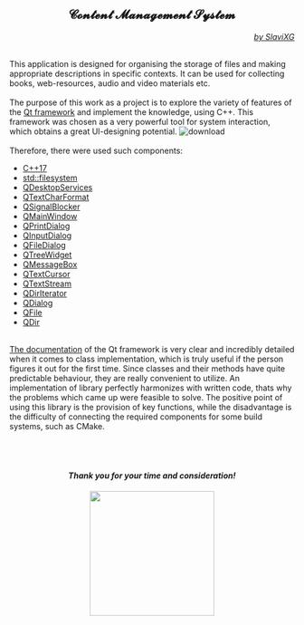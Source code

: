 <div align="center">
<h2><b>𝓒𝓸𝓷𝓽𝓮𝓷𝓽 𝓜𝓪𝓷𝓪𝓰𝓮𝓶𝓮𝓷𝓽 𝓢𝔂𝓼𝓽𝓮𝓶</b></h2>
</div>

<div align="right"><em>
<a href="https://github.com/SlaviXG">by SlaviXG</a>
</em></div>

<br>This application is designed for organising the storage 
of files and making appropriate descriptions in specific contexts. 
It can be used for collecting books, web-resources, audio and video materials etc.
<br>
<br>The purpose of this work as a project is to explore the variety of features 
of the <a href="https://www.qt.io/product/framework">Qt framework</a> and implement the knowledge, using C++. 
This framework was chosen as a very powerful tool for system interaction, which obtains 
a great UI-designing potential.
![download](https://user-images.githubusercontent.com/78792148/206024521-b9daf83c-6e2f-4375-a0bd-a9faad592a4a.png)
<br>
<br>Therefore, there were used such components:
<ul>
    <li><a href="https://en.cppreference.com/w/cpp/17">C++17</a></li>
    <li><a href="https://en.cppreference.com/w/cpp/filesystem">std::filesystem</a></li>
    <li><a href="https://doc.qt.io/qt-6/qdesktopservices.html">QDesktopServices</a></li>
    <li><a href="https://doc.qt.io/qt-5/qtextcharformat.html">QTextCharFormat</a></li>
    <li><a href="https://doc.qt.io/qt-6/qsignalblocker.html">QSignalBlocker</a></li>
    <li><a href="https://doc.qt.io/qt-6/qmainwindow.html">QMainWindow</a></li>
    <li><a href="https://doc.qt.io/qt-6/qprintdialog.html">QPrintDialog</a></li>
    <li><a href="https://doc.qt.io/qt-6/qinputdialog.html">QInputDialog</a></li>
    <li><a href="https://doc.qt.io/qt-6/qfiledialog.html">QFileDialog</a></li>
    <li><a href="https://doc.qt.io/qt-6/qtreewidget.html">QTreeWidget</a></li>
    <li><a href="https://doc.qt.io/qt-6/qmessagebox.html">QMessageBox</a></li>
    <li><a href="https://doc.qt.io/qt-5/qtextcursor.html">QTextCursor</a></li>
    <li><a href="https://doc.qt.io/qt-6/qtextstream.html">QTextStream</a></li>
    <li><a href="https://doc.qt.io/qt-6/qdiriterator.html">QDirIterator</a></li>
    <li><a href="https://doc.qt.io/qt-6/qdialog.html">QDialog</a></li>
    <li><a href="https://doc.qt.io/qt-6/qfile.html">QFile</a></li>
    <li><a href="https://doc.qt.io/qt-6/qdir.html">QDir</a></li>
</ul>

<br><a href = "https://doc.qt.io/">The documentation</a> of the Qt framework is very clear and incredibly detailed 
when it comes to class implementation, which is truly useful if the person 
figures it out for the first time. Since classes and their methods have quite 
predictable behaviour, they are really convenient to utilize.
An implementation of library perfectly harmonizes with written code, 
thats why the problems which came up were feasible to solve.
The positive point of using this library is the provision of key functions, 
while the disadvantage is the difficulty of connecting the required components for some build systems, such as CMake.
<br>
<br>
<br>
<br>
<div align="center"><h4><em>Thank you for your time and consideration!</em></h4></div>
<p align="center">
  <img width="220" height="220" src="https://user-images.githubusercontent.com/78792148/206066104-fe832518-a4c7-401f-98f8-539e3c90b0a3.gif">
</p>
